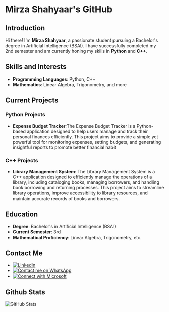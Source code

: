 # Mirza Shahyaar's GitHub

## Introduction

Hi there! I'm **Mirza Shahyaar**, a passionate student pursuing a Bachelor's degree in Artificial Intelligence (BSAI). I have successfully completed my 2nd semester and am currently honing my skills in **Python** and **C++**.

## Skills and Interests

- **Programming Languages**: Python, C++
- **Mathematics**: Linear Algebra, Trigonometry, and more

## Current Projects

### Python Projects
- **Expense Budget Tracker**:The Expense Budget Tracker is a Python-based application designed to help users manage and track their personal finances efficiently. This project aims to provide a simple yet powerful tool for monitoring expenses, setting budgets, and generating insightful reports to promote better financial habit 

### C++ Projects
- **Library Management System**: The Library Management System is a C++ application designed to efficiently manage the operations of a library, including cataloging books, managing borrowers, and handling book borrowing and returning processes. This project aims to streamline library operations, improve accessibility to library resources, and maintain accurate records of books and borrowers.

## Education

- **Degree**: Bachelor's in Artificial Intelligence (BSAI)
- **Current Semester**: 3rd
- **Mathematical Proficiency**: Linear Algebra, Trigonometry, etc.

## Contact Me
- [![LinkedIn](https://img.shields.io/badge/LinkedIn-Connect-blue)](https://www.linkedin.com/in/mirza-shahyaar-b85292294/)
- [![Contact me on WhatsApp](https://img.shields.io/badge/WhatsApp-Chat-green?style=flat-square&logo=whatsapp)](https://wa.me/923049472046)
- [![Connect with Microsoft](https://img.shields.io/badge/Connect%20with-Microsoft-blue?style=flat&logo=microsoft)](https://learn.microsoft.com/en-us/users/mirzashahyaarahmedbaig-2665/)

## Github Stats
  ![GitHub Stats](https://github-readme-stats.vercel.app/api?username=Mirza-Shahyaar&show_icons=true&theme=dark)




